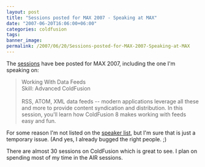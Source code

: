 ```yaml
---
layout: post
title: "Sessions posted for MAX 2007 - Speaking at MAX"
date: "2007-06-20T16:06:00+06:00"
categories: coldfusion 
tags: 
banner_image: 
permalink: /2007/06/20/Sessions-posted-for-MAX-2007-Speaking-at-MAX
---
```


The <a href="http://adobemax2007.com/na/sessions/">sessions</a> have bee posted for MAX 2007, including the one I'm speaking on:

<blockquote>
Working With Data Feeds<br />
Skill: Advanced ColdFusion<br />
<br />
RSS, ATOM, XML data feeds -- modern applications leverage all these and more to provide content syndication and distribution. In this session, you'll learn how ColdFusion 8 makes working with feeds easy and fun.
</blockquote>

For some reason I'm not listed on the <a href="http://adobemax2007.com/na/speakers/">speaker list</a>, but I'm sure that is just a temporary issue. (And yes, I already bugged the right people. ;)

There are almost 30 sessions on ColdFusion which is great to see. I plan on spending most of my time in the AIR sessions.